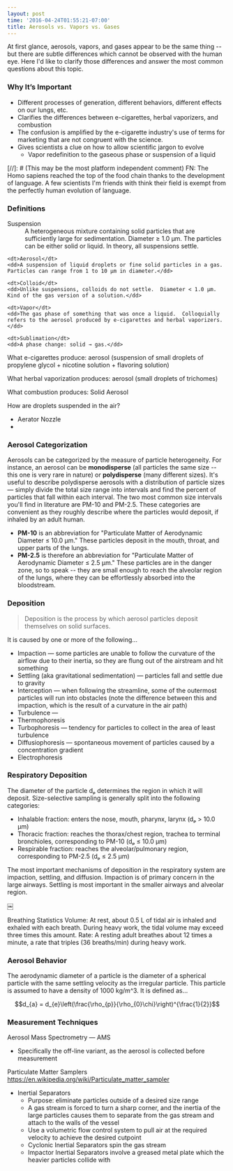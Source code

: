 ```yaml
---
layout: post
time: '2016-04-24T01:55:21-07:00'
title: Aerosols vs. Vapors vs. Gases
---
```


<div class="message">
At first glance, aerosols, vapors, and gases appear to be the same thing -- but there are subtle differences which cannot be observed with the human eye.  Here I'd like to clarify those differences and answer the most common questions about this topic.  
</div>


### Why It’s Important ###

* Different processes of generation, different behaviors, different effects on our lungs, etc.
* Clarifies the differences between e-cigarettes, herbal vaporizers, and combustion
* The confusion is amplified by the e-cigarette industry's use of terms for marketing that are not congruent with the science.
* Gives scientists a clue on how to allow scientific jargon to evolve
    * Vapor redefinition to the gaseous phase or suspension of a liquid



[//]: # (This may be the most platform independent comment) FN: The Homo sapiens reached the top of the food chain thanks to the development of language. A few scientists I'm friends with think their field is exempt from the perfectly human evolution of language.



### Definitions ###
<dl>
    <dt>Suspension</dt>
    <dd>A heterogeneous mixture containing solid particles that are sufficiently large for sedimentation. Diameter ≥ 1.0 µm.  The particles can be either solid or liquid. In theory, all suspensions settle.</dd>
      
    <dt>Aerosol</dt>
    <dd>A suspension of liquid droplets or fine solid particles in a gas. Particles can range from 1 to 10 µm in diameter.</dd>
        
    <dt>Colloid</dt> 
    <dd>Unlike suspensions, colloids do not settle.  Diameter < 1.0 µm.  Kind of the gas version of a solution.</dd>    

    <dt>Vapor</dt>
    <dd>The gas phase of something that was once a liquid.  Colloquially refers to the aerosol produced by e-cigarettes and herbal vaporizers.</dd>
    
    <dt>Sublimation</dt>
    <dd>A phase change: solid → gas.</dd>
</dl>



What e-cigarettes produce: aerosol (suspension of small droplets of propylene glycol + nicotine solution + flavoring solution) 

What herbal vaporization produces: aerosol (small droplets of trichomes)

What combustion produces: 
Solid Aerosol

How are droplets suspended in the air? 
* Aerator Nozzle
* 

### Aerosol Categorization ###

Aerosols can be categorized by the measure of particle heterogeneity.  For instance, an aerosol can be **monodisperse** (all particles the same size -- this one is very rare in nature) or **polydisperse** (many different sizes).  It's useful to describe polydisperse aerosols with a distribution of particle sizes — simply divide the total size range into intervals and find the percent of particles that fall within each interval.  The two most common size intervals you'll find in literature are PM-10 and PM-2.5.  These categories are convenient as they roughly describe where the particles would deposit, if inhaled by an adult human.

* **PM-10** is an abbreviation for "Particulate Matter of Aerodynamic Diameter ≤ 10.0 µm."  These particles deposit in the mouth, throat, and upper parts of the lungs. 
* **PM-2.5** is therefore an abbreviation for "Particulate Matter of Aerodynamic Diameter ≤ 2.5 µm."  These particles are in the danger zone, so to speak -- they are small enough to reach the alveolar region of the lungs, where they can be effortlessly absorbed into the bloodstream.



### Deposition ###

> Deposition is the process by which aerosol particles deposit themselves on solid surfaces.

It is caused by one or more of the following...

* Impaction — some particles are unable to follow the curvature of the airflow due to their inertia, so they are flung out of the airstream and hit something
* Settling (aka gravitational sedimentation) — particles fall and settle due to gravity
* Interception — when following the streamline, some of the outermost particles will run into obstacles (note the difference between this and impaction, which is the result of a curvature in the air path)
* Turbulence — 
* Thermophoresis
* Turbophoresis — tendency for particles to collect in the area of least turbulence
* Diffusiophoresis — spontaneous movement of particles caused by a concentration gradient
* Electrophoresis



### Respiratory Deposition ###

The diameter of the particle dₚ determines the region in which it will deposit.  Size-selective sampling is generally split into the following categories:

* Inhalable fraction: enters the nose, mouth, pharynx, larynx (dₚ > 10.0 µm)
* Thoracic fraction: reaches the thorax/chest region, trachea to terminal bronchioles, corresponding to PM-10  (dₚ ≤ 10.0 µm)
* Respirable fraction: reaches the alveolar/pulmonary region, corresponding to PM-2.5  (dₚ ≤ 2.5 µm)

The most important mechanisms of deposition in the respiratory system are impaction, settling, and diffusion.  Impaction is of primary concern in the large airways.  Settling is most important in the smaller airways and alveolar region.  

￼


Breathing Statistics
Volume: At rest, about 0.5 L of tidal air is inhaled and exhaled with each breath. During heavy work, the tidal volume may exceed three times this amount. 
Rate: A resting adult breathes about 12 times a minute, a rate that triples (36 breaths/min) during heavy work.








### Aerosol Behavior ###

The aerodynamic diameter of a particle is the diameter of a spherical particle with the same settling velocity as the irregular particle.  This particle is assumed to have a density of 1000 kg/m^3.  It is defined as…

$$d_{a} = d_{e}\left(\frac{\rho_{p}}{\rho_{0}\chi}\right)^{\frac{1}{2}}$$


### Measurement Techniques ###

Aerosol Mass Spectrometry — AMS
- Specifically the off-line variant, as the aerosol is collected before measurement

Particulate Matter Samplers
https://en.wikipedia.org/wiki/Particulate_matter_sampler 
- Inertial Separators
    - Purpose: eliminate particles outside of a desired size range
    - A gas stream is forced to turn a sharp corner, and the inertia of the large particles causes them to separate from the gas stream and attach to the walls of the vessel
    - Use a volumetric flow control system to pull air at the required velocity to achieve the desired cutpoint
    - Cyclonic Inertial Separators spin the gas stream
    - Impactor Inertial Separators involve a greased metal plate which the heavier particles collide with








